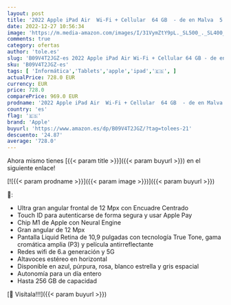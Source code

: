 ```yaml
---
layout: post
title: '2022 Apple iPad Air  Wi-Fi + Cellular  64 GB  - de en Malva  5.ª generación '
date: 2022-12-27 10:56:34
image: 'https://m.media-amazon.com/images/I/31VymZtY9pL._SL500_._SL400_.jpg'
comments: true
category: ofertas
author: 'tole.es'
slug: 'B09V4T2JGZ-es 2022 Apple iPad Air Wi-Fi + Cellular 64 GB - de en Malva...'
sku: 'B09V4T2JGZ-es'
tags: [ 'Informática','Tablets','apple','ipad','🇪🇸', ]
actualPrice: 728.0 EUR
currency: EUR
price: 728.0
comparePrice: 969.0 EUR
prodname: '2022 Apple iPad Air  Wi-Fi + Cellular  64 GB  - de en Malva  5.ª generación '
country: 'es'
flag: '🇪🇸'
brand: 'Apple'
buyurl: 'https://www.amazon.es/dp/B09V4T2JGZ/?tag=tolees-21'
descuento: '24.87'
average: '728.0'
---
```


Ahora mismo tienes [{{< param title >}}]({{< param buyurl >}}) en el siguiente enlace!

[![{{< param prodname >}}]({{< param image >}})]({{< param buyurl >}})

🔎:

- Ultra gran angular frontal de 12 Mpx con Encuadre Centrado
- Touch ID para autenticarse de forma segura y usar Apple Pay
- Chip M1 de Apple con Neural Engine
- Gran angular de 12 Mpx
- Pantalla Liquid Retina de 10,9 pulgadas con tecnología True Tone, gama cromática amplia (P3) y película antirreflectante
- Redes wifi de 6.a generación y 5G
- Altavoces estéreo en horizontal
- Disponible en azul, púrpura, rosa, blanco estrella y gris espacial
- Autonomía para un día entero
- Hasta 256 GB de capacidad

[🛒 Visítala!!!]({{< param buyurl >}})
